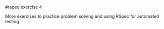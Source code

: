 #rspec exercise 4

More exercises to practice problem solving and using RSpec for automated testing
